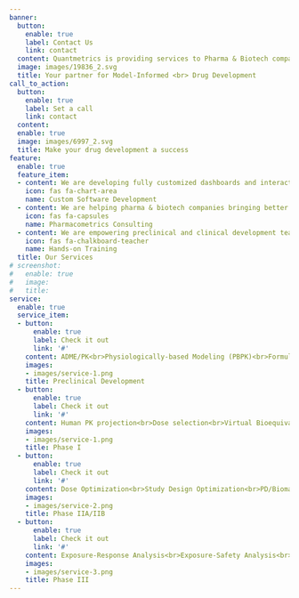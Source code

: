 ```yaml
---
banner:
  button:
    enable: true
    label: Contact Us
    link: contact
  content: Quantmetrics is providing services to Pharma & Biotech companies to streamline drug development process and maximize chances of success by leveraging advanced Modeling & Simulation approaches.
  image: images/19836_2.svg
  title: Your partner for Model-Informed <br> Drug Development
call_to_action:
  button:
    enable: true
    label: Set a call
    link: contact
  content:
  enable: true
  image: images/6997_2.svg
  title: Make your drug development a success
feature:
  enable: true
  feature_item:
  - content: We are developing fully customized dashboards and interactive web-based applications for all your data exploration, modeling and reporting needs.
    icon: fas fa-chart-area
    name: Custom Software Development
  - content: We are helping pharma & biotech companies bringing better drugs to the patient, faster, by leveraging state-of-the-art Modeling & Simulation techniques (Population PK/PD, PBPK, Clinical Trial Simulation).
    icon: fas fa-capsules
    name: Pharmacometrics Consulting
  - content: We are empowering preclinical and clinical development teams by offering individual trainings and workshops on open-source platforms (R, PK-Sim/MoBi)  
    icon: fas fa-chalkboard-teacher
    name: Hands-on Training
  title: Our Services
# screenshot:
#   enable: true
#   image: 
#   title: 
service:
  enable: true
  service_item:
  - button:
      enable: true
      label: Check it out
      link: '#'
    content: ADME/PK<br>Physiologically-based Modeling (PBPK)<br>Formulation optimization (IVIVC)<br>Translational PK/PD Modeling 
    images:
    - images/service-1.png
    title: Preclinical Development
  - button:
      enable: true
      label: Check it out
      link: '#'
    content: Human PK projection<br>Dose selection<br>Virtual Bioequivalence Studies (BE)<br>Simulation of Clinical Drug-Drug Interaction Studies (DDI)
    images:
    - images/service-1.png
    title: Phase I
  - button:
      enable: true
      label: Check it out
      link: '#'
    content: Dose Optimization<br>Study Design Optimization<br>PD/Biomarker<br>Special Populations (organ impairments)
    images:
    - images/service-2.png
    title: Phase IIA/IIB
  - button:
      enable: true
      label: Check it out
      link: '#'
    content: Exposure-Response Analysis<br>Exposure-Safety Analysis<br>Special Populations (pediatric, elderly, overweight)
    images:
    - images/service-3.png
    title: Phase III
---
```




